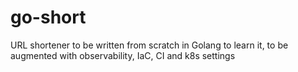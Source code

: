 # go-short
URL shortener to be written from scratch in Golang to learn it, to be augmented with observability, IaC, CI and k8s settings

